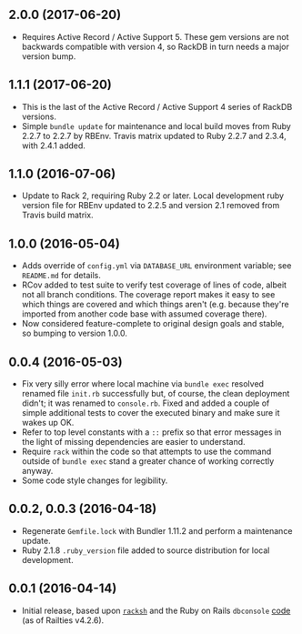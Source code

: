 ## 2.0.0 (2017-06-20)

* Requires Active Record / Active Support 5. These gem versions are not backwards compatible with version 4, so RackDB in turn needs a major version bump.

## 1.1.1 (2017-06-20)

* This is the last of the Active Record / Active Support 4 series of RackDB versions.
* Simple `bundle update` for maintenance and local build moves from Ruby 2.2.7 to 2.2.7 by RBEnv. Travis matrix updated to Ruby 2.2.7 and 2.3.4, with 2.4.1 added.

## 1.1.0 (2016-07-06)

* Update to Rack 2, requiring Ruby 2.2 or later. Local development ruby version file for RBEnv updated to 2.2.5 and version 2.1 removed from Travis build matrix.

## 1.0.0 (2016-05-04)

* Adds override of `config.yml` via `DATABASE_URL` environment variable; see `README.md` for details.
* RCov added to test suite to verify test coverage of lines of code, albeit not all branch conditions. The coverage report makes it easy to see which things are covered and which things aren't (e.g. because they're imported from another code base with assumed coverage there).
* Now considered feature-complete to original design goals and stable, so bumping to version 1.0.0.

## 0.0.4 (2016-05-03)

* Fix very silly error where local machine via `bundle exec` resolved renamed file `init.rb` successfully but, of course, the clean deployment didn't; it was renamed to `console.rb`. Fixed and added a couple of simple additional tests to cover the executed binary and make sure it wakes up OK.
* Refer to top level constants with a `::` prefix so that error messages in the light of missing dependencies are easier to understand.
* Require `rack` within the code so that attempts to use the command outside of `bundle exec` stand a greater chance of working correctly anyway.
* Some code style changes for legibility.

## 0.0.2, 0.0.3 (2016-04-18)

* Regenerate `Gemfile.lock` with Bundler 1.11.2 and perform a maintenance update.
* Ruby 2.1.8 `.ruby_version` file added to source distribution for local development.

## 0.0.1 (2016-04-14)

* Initial release, based upon [`racksh`](https://github.com/sickill/racksh) and the Ruby on Rails `dbconsole` [code](https://github.com/rails/rails/blob/master/railties/lib/rails/commands/dbconsole.rb) (as of Railties v4.2.6).
